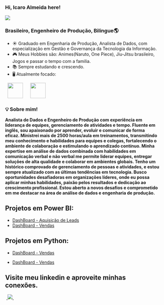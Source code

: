 ### Hi, Icaro Almeida here!
[<img src="https://img.shields.io/badge/icaroalmeidas-0A66C2?style=flat-square&logo=linkedin&logoColor=white" />](https://www.linkedin.com/in/icaroalmeidas/)

### **Brasileiro, Engenheiro de Produção, Bilingue**🌎
- ☀ Graduado em Engenharia de Produção, Analista de Dados, com especialização em Gestão e Governança da Tecnologia da Informação.
- 🎮 Meus Hobbies são: Animes(Naruto, One Piece), Jiu-Jitsu brasileiro, Jogos e passar o tempo com a familia. 
- 📚 Sempre estudando e crescendo.
- 🖥️ Atualmente focado:
<div style="display: inline">
  &nbsp;&nbsp;<img width='50' height='50' src="https://img.icons8.com/?size=512&id=qYfwpsRXEcpc&format=png" />&nbsp;&nbsp;&nbsp;
  &nbsp;&nbsp;<img width='50' height='50' src="https://img.icons8.com/?size=512&id=50051&format=png" />&nbsp;&nbsp;&nbsp;

  ### :bulb: Sobre mim!

**Analista de Dados e Engenheiro de Produção com experiência em liderança de equipes, gerenciamento de atividades e tempo. Fluente em inglês, sou apaixonado por aprender, evoluir e comunicar de forma eficaz. Ministrei mais de 2500 horas/aula em treinamentos, transmitindo meu conhecimento e habilidades para equipes e colegas, fortalecendo o ambiente de colaboração e estimulando o aprendizado contínuo. Minha expertise em análise de dados combinada com habilidades em comunicação verbal e não verbal me permite liderar equipes, entregar soluções de alta qualidade e colaborar em ambientes globais. Tenho um histórico comprovado de gerenciamento de pessoas e atividades, e estou sempre atualizado com as últimas tendências em tecnologia. Busco oportunidades desafiadoras em organizações líderes, onde eu possa aplicar minhas habilidades, paixão pelos resultados e dedicação ao crescimento profissional. Estou aberto a novos desafios e comprometido em me destacar na área de análise de dados e engenharia de produção.**

##

## Projetos em Power BI:
- <a href="https://github.com/icaroalmeidas/Dashboard-Leads">
    DashBoard - Aquisição de Leads
  </a>

- <a href="https://github.com/icaroalmeidas/DashVendas/tree/main">
    DashBoard - Vendas
  </a>

## Projetos em Python:
  - <a href="https://github.com/icaroalmeidas/Python/tree/main">
    DashBoard - Vendas
  </a>

- <a href="https://github.com/icaroalmeidas/DashVendas/tree/main">
    DashBoard - Vendas
  </a>

## Visite meu linkedin e aproveite minhas conexões.
&nbsp;<a href="https://www.linkedin.com/in/icaroalmeidas/">
  <img src="https://img.shields.io/badge/linkedin-%230077B5.svg?style=for-the-badge&logo=linkedin&logoColor=white">
</a>&nbsp;
